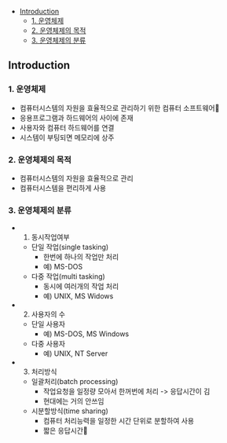 - [Introduction](#introduction)
  - [1. 운영체제](#1-운영체제)
  - [2. 운영체제의 목적](#2-운영체제의-목적)
  - [3. 운영체제의 분류](#3-운영체제의-분류)

## Introduction

### 1. 운영체제
- 컴퓨터시스템의 자원을 효율적으로 관리하기 위한 컴퓨터 소프트웨어
- 응용프로그램과 하드웨어의 사이에 존재
- 사용자와 컴퓨터 하드웨어를 연결
- 시스템이 부팅되면 메모리에 상주

### 2. 운영체제의 목적
- 컴퓨터시스템의 자원을 효율적으로 관리
- 컴퓨터시스템을 편리하게 사용

### 3. 운영체제의 분류
- 1. 동시작업여부
  - 단일 작업(single tasking)
    - 한번에 하나의 작업만 처리
    - 예) MS-DOS 
  - 다중 작업(multi tasking)
    - 동시에 여러개의 작업 처리
    - 예) UNIX, MS Widows
- 2. 사용자의 수
  - 단일 사용자
    - 예) MS-DOS, MS Windows
  - 다중 사용자
    - 예) UNIX, NT Server
- 3. 처리방식
  - 일괄처리(batch processing)
    - 작업요청을 일정량 모아서 한꺼번에 처리 -> 응답시간이 김
    - 현대에는 거의 안쓰임
  - 시분할방식(time sharing)
    - 컴퓨터 처리능력을 일정한 시간 단위로 분할하여 사용
    - 짧은 응답시간